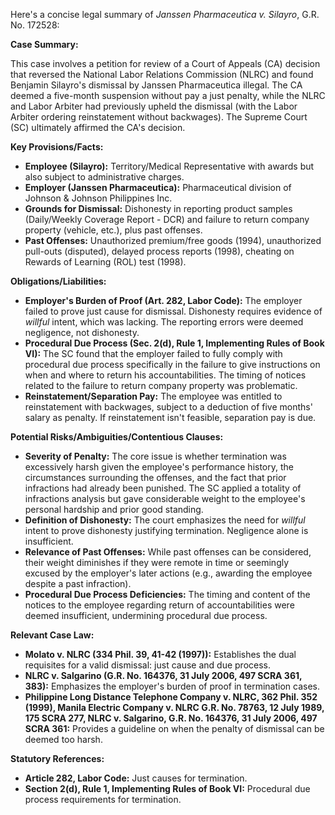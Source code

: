 Here's a concise legal summary of *Janssen Pharmaceutica v. Silayro*, G.R. No. 172528:

**Case Summary:**

This case involves a petition for review of a Court of Appeals (CA) decision that reversed the National Labor Relations Commission (NLRC) and found Benjamin Silayro's dismissal by Janssen Pharmaceutica illegal. The CA deemed a five-month suspension without pay a just penalty, while the NLRC and Labor Arbiter had previously upheld the dismissal (with the Labor Arbiter ordering reinstatement without backwages). The Supreme Court (SC) ultimately affirmed the CA's decision.

**Key Provisions/Facts:**

*   **Employee (Silayro):** Territory/Medical Representative with awards but also subject to administrative charges.
*   **Employer (Janssen Pharmaceutica):** Pharmaceutical division of Johnson & Johnson Philippines Inc.
*   **Grounds for Dismissal:** Dishonesty in reporting product samples (Daily/Weekly Coverage Report - DCR) and failure to return company property (vehicle, etc.), plus past offenses.
*   **Past Offenses:** Unauthorized premium/free goods (1994), unauthorized pull-outs (disputed), delayed process reports (1998), cheating on Rewards of Learning (ROL) test (1998).

**Obligations/Liabilities:**

*   **Employer's Burden of Proof (Art. 282, Labor Code):** The employer failed to prove just cause for dismissal.  Dishonesty requires evidence of *willful* intent, which was lacking. The reporting errors were deemed negligence, not dishonesty.
*   **Procedural Due Process (Sec. 2(d), Rule 1, Implementing Rules of Book VI):** The SC found that the employer failed to fully comply with procedural due process specifically in the failure to give instructions on when and where to return his accountabilities. The timing of notices related to the failure to return company property was problematic.
*   **Reinstatement/Separation Pay:** The employee was entitled to reinstatement with backwages, subject to a deduction of five months' salary as penalty. If reinstatement isn't feasible, separation pay is due.

**Potential Risks/Ambiguities/Contentious Clauses:**

*   **Severity of Penalty:** The core issue is whether termination was excessively harsh given the employee's performance history, the circumstances surrounding the offenses, and the fact that prior infractions had already been punished. The SC applied a totality of infractions analysis but gave considerable weight to the employee's personal hardship and prior good standing.
*   **Definition of Dishonesty:** The court emphasizes the need for *willful* intent to prove dishonesty justifying termination. Negligence alone is insufficient.
*   **Relevance of Past Offenses:** While past offenses can be considered, their weight diminishes if they were remote in time or seemingly excused by the employer's later actions (e.g., awarding the employee despite a past infraction).
*   **Procedural Due Process Deficiencies:** The timing and content of the notices to the employee regarding return of accountabilities were deemed insufficient, undermining procedural due process.

**Relevant Case Law:**

*   **Molato v. NLRC (334 Phil. 39, 41-42 (1997)):** Establishes the dual requisites for a valid dismissal: just cause and due process.
*   **NLRC v. Salgarino (G.R. No. 164376, 31 July 2006, 497 SCRA 361, 383):** Emphasizes the employer's burden of proof in termination cases.
*   **Philippine Long Distance Telephone Company v. NLRC, 362 Phil. 352 (1999), Manila Electric Company v. NLRC G.R. No. 78763, 12 July 1989, 175 SCRA 277, NLRC v. Salgarino, G.R. No. 164376, 31 July 2006, 497 SCRA 361:** Provides a guideline on when the penalty of dismissal can be deemed too harsh.

**Statutory References:**

*   **Article 282, Labor Code:** Just causes for termination.
*   **Section 2(d), Rule 1, Implementing Rules of Book VI:** Procedural due process requirements for termination.
